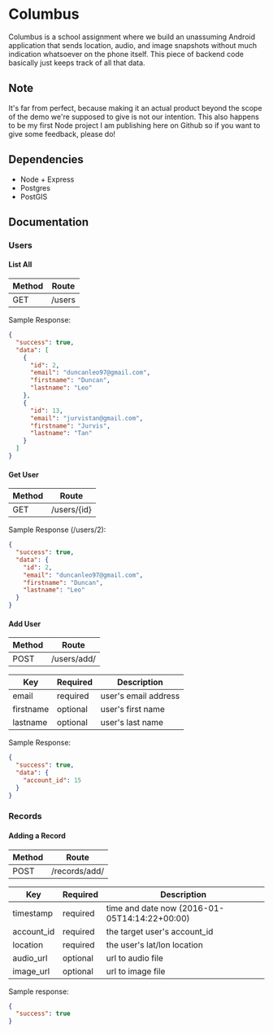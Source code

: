 # Columbus

Columbus is a school assignment where we build an unassuming Android application that sends location, audio, and image snapshots without much indication whatsoever on the phone itself. This piece of backend code basically just keeps track of all that data.

## Note
It's far from perfect, because making it an actual product beyond the scope of the demo we're supposed to give is not our intention. This also happens to be my first Node project I am publishing here on Github so if you want to give some feedback, please do!

## Dependencies
- Node + Express
- Postgres
- PostGIS

## Documentation
### Users
#### List All
| Method | Route |
|--------|--------|
| GET  | /users |

Sample Response:
```json
{
  "success": true,
  "data": [
    {
      "id": 2,
      "email": "duncanleo97@gmail.com",
      "firstname": "Duncan",
      "lastname": "Leo"
    },
    {
      "id": 13,
      "email": "jurvistan@gmail.com",
      "firstname": "Jurvis",
      "lastname": "Tan"
    }
  ]
}
```
#### Get User
| Method | Route |
|--------|--------|
| GET  | /users/{id} |

Sample Response (/users/2):
```json
{
  "success": true,
  "data": {
    "id": 2,
    "email": "duncanleo97@gmail.com",
    "firstname": "Duncan",
    "lastname": "Leo"
  }
}
```
#### Add User
| Method | Route |
|--------|--------|
| POST  | /users/add/ |

| Key | Required | Description |
|-----|----------| ----------- |
| email | required | user's email address |
| firstname | optional | user's first name |
| lastname | optional | user's last name |

Sample Response:
```json
{
  "success": true,
  "data": {
    "account_id": 15
  }
}
```

### Records
#### Adding a Record
| Method | Route |
|--------|--------|
| POST  | /records/add/ |

| Key | Required | Description |
|-----|----------| ----------- |
| timestamp | required | time and date now (2016-01-05T14:14:22+00:00) |
| account_id | required | the target user's account_id |
| location | required | the user's lat/lon location |
| audio_url | optional | url to audio file |
| image_url | optional | url to image file |

Sample response:
```json
{
  "success": true
}
```
